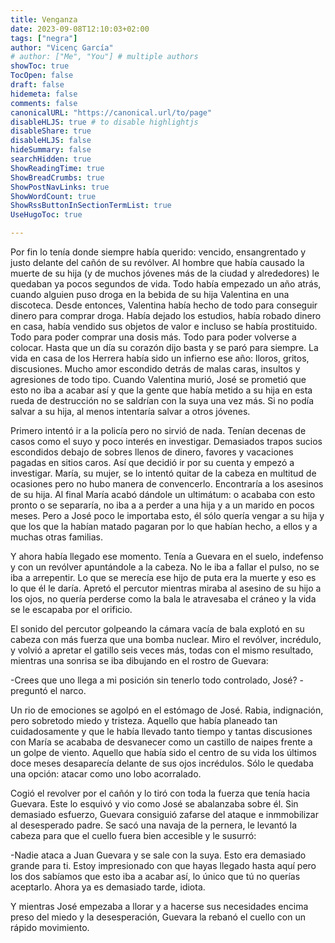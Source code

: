 ```yaml
---
title: Venganza
date: 2023-09-08T12:10:03+02:00
tags: ["negra"]
author: "Vicenç García"
# author: ["Me", "You"] # multiple authors
showToc: true
TocOpen: false
draft: false
hidemeta: false
comments: false
canonicalURL: "https://canonical.url/to/page"
disableHLJS: true # to disable highlightjs
disableShare: true
disableHLJS: false
hideSummary: false
searchHidden: true
ShowReadingTime: true
ShowBreadCrumbs: true
ShowPostNavLinks: true
ShowWordCount: true
ShowRssButtonInSectionTermList: true
UseHugoToc: true

---
```


Por fin lo tenía donde siempre había querido: vencido, ensangrentado y justo delante del cañón de su revólver. Al hombre que había causado la muerte de su hija (y de muchos jóvenes más de la ciudad y alrededores) le quedaban ya pocos segundos de vida. Todo había empezado un año atrás, cuando alguien puso droga en la bebida de su hija Valentina en una discoteca. Desde entonces, Valentina había hecho de todo para conseguir dinero para comprar droga. Había dejado los estudios, había robado dinero en casa, había vendido sus objetos de valor e incluso se había prostituido. Todo para poder comprar una dosis más. Todo para poder volverse a colocar. Hasta que un día su corazón dijo basta y se paró para siempre. La vida en casa de los Herrera había sido un infierno ese año: lloros, gritos, discusiones. Mucho amor escondido detrás de malas caras, insultos y agresiones de todo tipo. Cuando Valentina murió, José se prometió que esto no iba a acabar así y que la gente que había metido a su hija en esta rueda de destrucción no se saldrían con la suya una vez más. Si no podía salvar a su hija, al menos intentaría salvar a otros jóvenes.

Primero intentó ir a la policía pero no sirvió de nada. Tenían decenas de casos como el suyo y poco interés en investigar. Demasiados trapos sucios escondidos debajo de sobres llenos de dinero, favores y vacaciones pagadas en sitios caros. Así que decidió ir por su cuenta y empezó a investigar. María, su mujer, se lo intentó quitar de la cabeza en multitud de ocasiones pero no hubo manera de convencerlo. Encontraría a los asesinos de su hija. Al final María acabó dándole un ultimátum: o acababa con esto pronto o se separaría, no iba a a perder a una hija y a un marido en pocos meses. Pero a José poco le importaba esto, él sólo quería vengar a su hija y que los que la habían matado pagaran por lo que habían hecho, a ellos y a muchas otras familias.

Y ahora había llegado ese momento. Tenía a Guevara en el suelo, indefenso y con un revólver apuntándole a la cabeza. No le iba a fallar el pulso, no se iba a arrepentir. Lo que se merecía ese hijo de puta era la muerte y eso es lo que él le daría. Apretó el percutor mientras miraba al asesino de su hijo a los ojos, no quería perderse como la bala le atravesaba el cráneo y la vida se le escapaba por el orificio.

El sonido del percutor golpeando la cámara vacía de bala explotó en su cabeza con más fuerza que una bomba nuclear. Miro el revólver, incrédulo, y volvió a apretar el gatillo seis veces más, todas con el mismo resultado, mientras una sonrisa se iba dibujando en el rostro de Guevara:

-Crees que uno llega a mi posición sin tenerlo todo controlado, José? - preguntó el narco.

Un rio de emociones se agolpó en el estómago de José. Rabia, indignación, pero sobretodo miedo y tristeza. Aquello que había planeado tan cuidadosamente y que le había llevado tanto tiempo y tantas discusiones con María se acababa de desvanecer como un castillo de naipes frente a un golpe de viento. Aquello que había sido el centro de su vida los últimos doce meses desaparecía delante de sus ojos incrédulos. Sólo le quedaba una opción: atacar como uno lobo acorralado.

Cogió el revolver por el cañón y lo tiró con toda la fuerza que tenía hacia Guevara. Este lo esquivó y vio como José se abalanzaba sobre él. Sin demasiado esfuerzo, Guevara consiguió zafarse del ataque e inmmobilizar al desesperado padre. Se sacó una navaja de la pernera, le levantó la cabeza para que el cuello fuera bien accesible y le susurró:

-Nadie ataca a Juan Guevara y se sale con la suya. Esto era demasiado grande para ti. Estoy impresionado con que hayas llegado hasta aquí pero los dos sabíamos que esto iba a acabar así, lo único que tú no querías aceptarlo. Ahora ya es demasiado tarde, idiota.

Y mientras José empezaba a llorar y a hacerse sus necesidades encima preso del miedo y la desesperación, Guevara la rebanó el cuello con un rápido movimiento.
